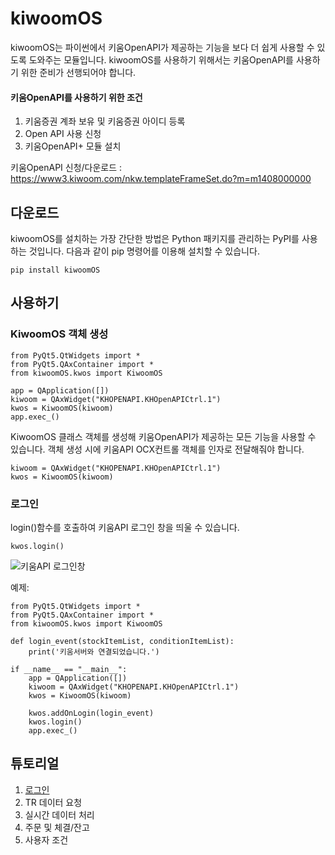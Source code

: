 # kiwoomOS
kiwoomOS는 파이썬에서 키움OpenAPI가 제공하는 기능을 보다 더 쉽게 사용할 수 있도록 도와주는 모듈입니다. kiwoomOS를 사용하기 위해서는 키움OpenAPI를 사용하기 위한 준비가 선행되어야 합니다.  

#### 키움OpenAPI를 사용하기 위한 조건
  1. 키움증권 계좌 보유 및 키움증권 아이디 등록
  2. Open API 사용 신청
  3. 키움OpenAPI+ 모듈 설치
 
키움OpenAPI 신청/다운로드 : https://www3.kiwoom.com/nkw.templateFrameSet.do?m=m1408000000



다운로드
--------
kiwoomOS를 설치하는 가장 간단한 방법은 Python 패키지를 관리하는 PyPI를 사용하는 것입니다.
다음과 같이 pip 명령어를 이용해 설치할 수 있습니다.
```
pip install kiwoomOS
```


사용하기
-------
### KiwoomOS 객체 생성
```
from PyQt5.QtWidgets import *
from PyQt5.QAxContainer import *
from kiwoomOS.kwos import KiwoomOS

app = QApplication([])
kiwoom = QAxWidget("KHOPENAPI.KHOpenAPICtrl.1")
kwos = KiwoomOS(kiwoom)
app.exec_()
```

KiwoomOS 클래스 객체를 생성해 키움OpenAPI가 제공하는 모든 기능을 사용할 수 있습니다. 
객체 생성 시에 키움API OCX컨트롤 객체를 인자로 전달해줘야 합니다.

```
kiwoom = QAxWidget("KHOPENAPI.KHOpenAPICtrl.1")
kwos = KiwoomOS(kiwoom)
```

### 로그인 
login()함수를 호출하여 키움API 로그인 창을 띄울 수 있습니다.
```
kwos.login()
```
![키움API 로그인창](https://postfiles.pstatic.net/20160917_142/rkdwnsdud555_1474046676886JObIO_PNG/12.png?type=w2)

예제:
```
from PyQt5.QtWidgets import *
from PyQt5.QAxContainer import *
from kiwoomOS.kwos import KiwoomOS

def login_event(stockItemList, conditionItemList):
    print('키움서버와 연결되었습니다.')

if __name__ == "__main__":
    app = QApplication([])
    kiwoom = QAxWidget("KHOPENAPI.KHOpenAPICtrl.1")
    kwos = KiwoomOS(kiwoom)

    kwos.addOnLogin(login_event)
    kwos.login()
    app.exec_()
```

튜토리얼
--------
  1. [로그인](https://github.com/junyoung-jamong/KiwoomOS/tree/master/01_%EB%A1%9C%EA%B7%B8%EC%9D%B8)
  2. TR 데이터 요청
  3. 실시간 데이터 처리
  4. 주문 및 체결/잔고
  5. 사용자 조건

